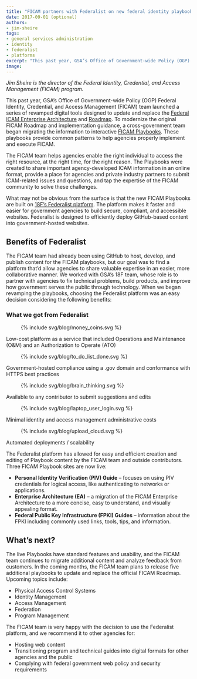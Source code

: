 ```yaml
---
title: "FICAM partners with Federalist on new federal identity playbooks"
date: 2017-09-01 (optional)
authors:
- jim-sheire
tags:
- general services administration
- identity
- federalist
- platforms
excerpt: "This past year, GSA’s Office of Government-wide Policy (OGP) Federal Identity, Credential, and Access Management (FICAM) team launched a series of revamped digital tools designed to update and replace the Federal ICAM Enterprise Architecture and Roadmap. To modernize the original FICAM Roadmap and implementation guidance, a cross-government team began migrating the information to interactive FICAM Playbooks. These playbooks provide common patterns to help agencies properly implement and execute FICAM"
image: 
---
```


_Jim Sheire is the director of the Federal Identity, Credential, and Access Management (FICAM) program._ 

This past year, GSA’s Office of Government-wide Policy (OGP) Federal Identity, Credential, and Access Management (FICAM) team launched a series of revamped digital tools designed to update and replace the [Federal ICAM Enterprise Architecture](https://arch.idmanagement.gov/) and [Roadmap](https://www.idmanagement.gov/build/#roadmap). To modernize the original FICAM Roadmap and implementation guidance, a cross-government team began migrating the information to interactive [FICAM Playbooks](https://www.idmanagement.gov/build/#playbooks). These playbooks provide common patterns to help agencies properly implement and execute FICAM.  

The FICAM team helps agencies enable the right individual to access the right resource, at the right time, for the right reason. The Playbooks were created to share important agency-developed ICAM information in an online format, provide a place for agencies and private industry partners to submit ICAM-related issues and questions, and tap the expertise of the FICAM community to solve these challenges.


What may not be obvious from the surface is that the new FICAM Playbooks are built on [18F’s Federalist platform](https://federalist.18f.gov/). The platform makes it faster and easier for government agencies to build secure, compliant, and accessible websites. Federalist is designed to efficiently deploy GitHub-based content into government-hosted websites.  

## Benefits of Federalist
The FICAM team had already been using GitHub to host, develop, and publish content for the FICAM playbooks, but our goal was to find a platform that’d allow agencies to share valuable expertise in an easier, more collaborative manner. We worked with GSA’s 18F team, whose role is to partner with agencies to fix technical problems, build products, and improve how government serves the public through technology. When we began revamping the playbooks, choosing the Federalist platform was an easy decision considering the following benefits:

### What we got from Federalist

<section class="usa-grid">
	<div class="icon-list-blog">
		<figure class="icon-list-image">{% include svg/blog/money_coins.svg %}</figure>
		<div class="icon-list-text-blog">
 			<p class="p-bold">Low-cost platform as a service that included Operations and Maintenance (O&M) and an Authorization to Operate (ATO) </p>
		</div>
	</div>
	<div class="icon-list-blog">
		<figure class="icon-list-image-blog">{% include svg/blog/to_do_list_done.svg %}</figure>
		<div class="icon-list-text-blog">
			<p class="p-bold">Government-hosted compliance using a .gov domain and conformance with HTTPS best practices </p>
		</div>
	</div>
	<div class="icon-list-blog">
		<figure class="icon-list-image-blog">{% include svg/blog/brain_thinking.svg %}</figure>
		<div class="icon-list-text-blog">
		  <p class="p-bold">Available to any contributor to submit suggestions and edits</p>
		</div>
	</div>
	<div class="icon-list-blog">
		<figure class="icon-list-image-blog">{% include svg/blog/laptop_user_login.svg %}</figure>
		<div class="icon-list-text-blog">
		  <p class="p-bold">Minimal identity and access management administrative costs</p>
		</div>
	</div>
	<div class="icon-list-blog">
		<figure class="icon-list-image-blog">{% include svg/blog/upload_cloud.svg %}</figure>
		<div class="icon-list-text-blog">
		  <p class="p-bold">Automated deployments / scalability</p>
		</div>
	</div>
</section>
        

The Federalist platform has allowed for easy and efficient creation and editing of Playbook content by the FICAM team and outside contributors. Three FICAM Playbook sites are now live:
- **Personal Identity Verification (PIV) Guide** – focuses on using PIV credentials for logical access, like authenticating to networks or applications.
- **Enterprise Architecture (EA)** – a migration of the FICAM Enterprise Architecture to a more concise, easy to understand, and visually appealing format.
- **Federal Public Key Infrastructure (FPKI) Guides** – information about the FPKI including commonly used links, tools, tips, and information.

## What’s next?
The live Playbooks have standard features and usability, and the FICAM team continues to migrate additional content and analyze feedback from customers. In the coming months, the FICAM team plans to release five additional playbooks to update and replace the official FICAM Roadmap. Upcoming topics include: 
- Physical Access Control Systems
- Identity Management
- Access Management
- Federation
- Program Management

The FICAM team is very happy with the decision to use the Federalist platform, and we recommend it to other agencies for:
- Hosting web content
- Transitioning program and technical guides into digital formats for other agencies and the public
- Complying with federal government web policy and security requirements

